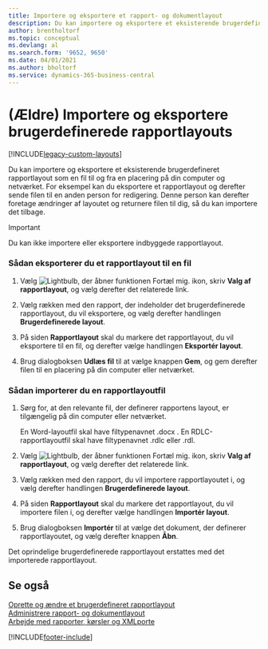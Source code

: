 ```yaml
---
title: Importere og eksportere et rapport- og dokumentlayout
description: Du kan importere og eksportere et eksisterende brugerdefineret rapportlayout som en fil til og fra en placering på din computer og netværket.
author: brentholtorf
ms.topic: conceptual
ms.devlang: al
ms.search.form: '9652, 9650'
ms.date: 04/01/2021
ms.author: bholtorf
ms.service: dynamics-365-business-central
---
```

# (Ældre) Importere og eksportere brugerdefinerede rapportlayouts

[!INCLUDE[legacy-custom-layouts](includes/legacy-custom-layouts.md)]

Du kan importere og eksportere et eksisterende brugerdefineret rapportlayout som en fil til og fra en placering på din computer og netværket. For eksempel kan du eksportere et rapportlayout og derefter sende filen til en anden person for redigering. Denne person kan derefter foretage ændringer af layoutet og returnere filen til dig, så du kan importere det tilbage.  

> [!IMPORTANT]  
>  Du kan ikke importere eller eksportere indbyggede rapportlayout.  

### Sådan eksporterer du et rapportlayout til en fil  

1.  Vælg ![Lightbulb, der åbner funktionen Fortæl mig.](media/ui-search/search_small.png "Fortæl mig, hvad du vil foretage dig") ikon, skriv **Valg af rapportlayout**, og vælg derefter det relaterede link.  

2.  Vælg rækken med den rapport, der indeholder det brugerdefinerede rapportlayout, du vil eksportere, og vælg derefter handlingen **Brugerdefinerede layout**.  

3.  På siden **Rapportlayout** skal du markere det rapportlayout, du vil eksportere til en fil, og derefter vælge handlingen **Eksportér layout**.  

4.  Brug dialogboksen **Udlæs fil** til at vælge knappen **Gem**, og gem derefter filen til en placering på din computer eller netværket.  

### Sådan importerer du en rapportlayoutfil  

1.  Sørg for, at den relevante fil, der definerer rapportens layout, er tilgængelig på din computer eller netværket.  

     En Word-layoutfil skal have filtypenavnet .docx . En RDLC-rapportlayoutfil skal have filtypenavnet .rdlc eller .rdl.  

2.  Vælg ![Lightbulb, der åbner funktionen Fortæl mig.](media/ui-search/search_small.png "Fortæl mig, hvad du vil foretage dig") ikon, skriv **Valg af rapportlayout**, og vælg derefter det relaterede link.  

3.  Vælg rækken med den rapport, du vil importere rapportlayoutet i, og vælg derefter handlingen **Brugerdefinerede layout**.  

4.  På siden **Rapportlayout** skal du markere det rapportlayout, du vil importere filen i, og derefter vælge handlingen **Importér layout**.  

5.  Brug dialogboksen **Importér** til at vælge det dokument, der definerer rapportlayoutet, og vælg derefter knappen **Åbn**.  

 Det oprindelige brugerdefinerede rapportlayout erstattes med det importerede rapportlayout.  

## Se også

[Oprette og ændre et brugerdefineret rapportlayout](ui-how-create-custom-report-layout.md)   
[Administrere rapport- og dokumentlayout](ui-manage-report-layouts.md)  
[Arbejde med rapporter, kørsler og XMLporte](ui-work-report.md)    


[!INCLUDE[footer-include](includes/footer-banner.md)]
